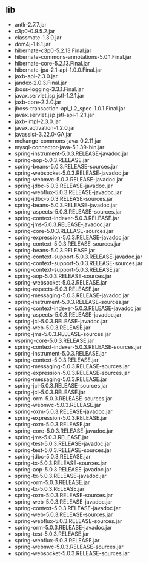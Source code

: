 ## lib

- antlr-2.7.7.jar
- c3p0-0.9.5.2.jar
- classmate-1.3.0.jar
- dom4j-1.6.1.jar
- hibernate-c3p0-5.2.13.Final.jar
- hibernate-commons-annotations-5.0.1.Final.jar
- hibernate-core-5.2.13.Final.jar
- hibernate-jpa-2.1-api-1.0.0.Final.jar
- jaxb-api-2.3.0.jar
- jandex-2.0.3.Final.jar
- jboss-logging-3.3.1.Final.jar
- javax.servlet.jsp.jstl-1.2.1.jar
- jaxb-core-2.3.0.jar
- jboss-transaction-api_1.2_spec-1.0.1.Final.jar
- javax.servlet.jsp.jstl-api-1.2.1.jar
- jaxb-impl-2.3.0.jar
- javax.activation-1.2.0.jar
- javassist-3.22.0-GA.jar
- mchange-commons-java-0.2.11.jar
- mysql-connector-java-5.1.39-bin.jar
- spring-instrument-5.0.3.RELEASE-javadoc.jar
- spring-aop-5.0.3.RELEASE.jar
- spring-beans-5.0.3.RELEASE-sources.jar
- spring-websocket-5.0.3.RELEASE-javadoc.jar
- spring-webmvc-5.0.3.RELEASE-javadoc.jar
- spring-jdbc-5.0.3.RELEASE-javadoc.jar
- spring-webflux-5.0.3.RELEASE-javadoc.jar
- spring-jdbc-5.0.3.RELEASE-sources.jar
- spring-beans-5.0.3.RELEASE-javadoc.jar
- spring-aspects-5.0.3.RELEASE-sources.jar
- spring-context-indexer-5.0.3.RELEASE.jar
- spring-jms-5.0.3.RELEASE-javadoc.jar
- spring-core-5.0.3.RELEASE-sources.jar
- spring-expression-5.0.3.RELEASE-javadoc.jar
- spring-context-5.0.3.RELEASE-sources.jar
- spring-beans-5.0.3.RELEASE.jar
- spring-context-support-5.0.3.RELEASE-javadoc.jar
- spring-context-support-5.0.3.RELEASE-sources.jar
- spring-context-support-5.0.3.RELEASE.jar
- spring-aop-5.0.3.RELEASE-sources.jar
- spring-websocket-5.0.3.RELEASE.jar
- spring-aspects-5.0.3.RELEASE.jar
- spring-messaging-5.0.3.RELEASE-javadoc.jar
- spring-instrument-5.0.3.RELEASE-sources.jar
- spring-context-indexer-5.0.3.RELEASE-javadoc.jar
- spring-aspects-5.0.3.RELEASE-javadoc.jar
- spring-jcl-5.0.3.RELEASE-javadoc.jar
- spring-web-5.0.3.RELEASE.jar
- spring-jms-5.0.3.RELEASE-sources.jar
- vspring-core-5.0.3.RELEASE.jar
- spring-context-indexer-5.0.3.RELEASE-sources.jar
- spring-instrument-5.0.3.RELEASE.jar
- spring-context-5.0.3.RELEASE.jar
- spring-messaging-5.0.3.RELEASE-sources.jar
- spring-expression-5.0.3.RELEASE-sources.jar
- spring-messaging-5.0.3.RELEASE.jar
- spring-jcl-5.0.3.RELEASE-sources.jar
- spring-jcl-5.0.3.RELEASE.jar
- spring-orm-5.0.3.RELEASE-sources.jar
- spring-webmvc-5.0.3.RELEASE.jar
- spring-oxm-5.0.3.RELEASE-javadoc.jar
- spring-expression-5.0.3.RELEASE.jar
- spring-oxm-5.0.3.RELEASE.jar
- spring-core-5.0.3.RELEASE-javadoc.jar
- spring-jms-5.0.3.RELEASE.jar
- spring-test-5.0.3.RELEASE-javadoc.jar
- spring-test-5.0.3.RELEASE-sources.jar
- spring-jdbc-5.0.3.RELEASE.jar
- spring-tx-5.0.3.RELEASE-sources.jar
- spring-aop-5.0.3.RELEASE-javadoc.jar
- spring-tx-5.0.3.RELEASE-javadoc.jar
- spring-orm-5.0.3.RELEASE.jar
- spring-tx-5.0.3.RELEASE.jar
- spring-oxm-5.0.3.RELEASE-sources.jar
- spring-web-5.0.3.RELEASE-javadoc.jar
- spring-context-5.0.3.RELEASE-javadoc.jar
- spring-web-5.0.3.RELEASE-sources.jar
- spring-webflux-5.0.3.RELEASE-sources.jar
- spring-orm-5.0.3.RELEASE-javadoc.jar
- spring-test-5.0.3.RELEASE.jar
- spring-webflux-5.0.3.RELEASE.jar
- spring-webmvc-5.0.3.RELEASE-sources.jar
- spring-websocket-5.0.3.RELEASE-sources.jar